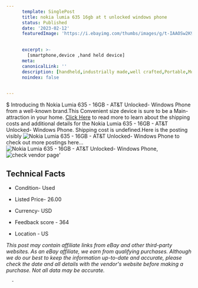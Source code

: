 ```yaml
---
      template: SinglePost
      title: nokia lumia 635 16gb at t unlocked windows phone
      status: Published
      date: '2023-02-12'
      featuredImage: 'https://i.ebayimg.com/thumbs/images/g/t-IAAOSw2K9j4ztB/s-l225.jpg'
       

      excerpt: >-
        [smartphone,device ,hand held device]
      meta:
      canonicalLink: ''
      description: [handheld,industrially made,well crafted,Portable,Mobile,Compact,Convenient,Lightweight,Maneuverable,Man-portable,Miniature,Carriable,Hand-held,Light,Holdable,Transportable,Mobile device,Pocket-sized,On-the-go,Wireless,Cordless,Compact size,Convenient size, smartphone,device ,hand held device]
      noindex: false
      

---
```

$
      Introducing th Nokia Lumia 635 - 16GB - AT&T Unlocked- Windows Phone from a well-known brand.This Convenient size device  is sure to be a Main-attraction in your home. [Click Here](https://www.ebay.com/itm/255968616657?hash=item3b98eb20d1%3Ag%3At-IAAOSw2K9j4ztB&mkevt=1&mkcid=1&mkrid=711-53200-19255-0&campid=%253CePNCampaignId%253E&customid=%253CreferenceId%253E&toolid=10049) to read more to learn about the shipping costs and additional details for the Nokia Lumia 635 - 16GB - AT&T Unlocked- Windows Phone. Shipping cost is undefined.Here is the posting visibly ![Nokia Lumia 635 - 16GB - AT&T Unlocked- Windows Phone](https://i.ebayimg.com/thumbs/images/g/t-IAAOSw2K9j4ztB/s-l225.jpg) to check out more postings here... ![Nokia Lumia 635 - 16GB - AT&T Unlocked- Windows Phone](https://i.ebayimg.com/images/g/t-IAAOSw2K9j4ztB/s-l1600.jpg), ![check vendor page](https://origin-galleryplus.ebayimg.com/ws/web/255968616657_2_0_1/225x225.jpg,https://origin-galleryplus.ebayimg.com/ws/web/255968616657_3_0_1/225x225.jpg,https://origin-galleryplus.ebayimg.com/ws/web/255968616657_4_0_1/225x225.jpg,https://origin-galleryplus.ebayimg.com/ws/web/255968616657_5_0_1/225x225.jpg,https://origin-galleryplus.ebayimg.com/ws/web/255968616657_6_0_1/225x225.jpg,https://origin-galleryplus.ebayimg.com/ws/web/255968616657_7_0_1/225x225.jpg,https://origin-galleryplus.ebayimg.com/ws/web/255968616657_8_0_1/225x225.jpg,https://origin-galleryplus.ebayimg.com/ws/web/255968616657_9_0_1/225x225.jpg,https://origin-galleryplus.ebayimg.com/ws/web/255968616657_10_0_1/225x225.jpg,https://origin-galleryplus.ebayimg.com/ws/web/255968616657_11_0_1/225x225.jpg,https://origin-galleryplus.ebayimg.com/ws/web/255968616657_12_0_1/225x225.jpg,https://origin-galleryplus.ebayimg.com/ws/web/255968616657_13_0_1/225x225.jpg,https://origin-galleryplus.ebayimg.com/ws/web/255968616657_14_0_1/225x225.jpg,https://origin-galleryplus.ebayimg.com/ws/web/255968616657_15_0_1/225x225.jpg,https://origin-galleryplus.ebayimg.com/ws/web/255968616657_16_0_1/225x225.jpg)'

      

 ## Technical Facts 



     
      

 - Condition- Used 


      

 - Listed Price- 26.00 


      

 - Currency- USD 


      

 - Feedback score - 364 


      

 - Location - US 


      
      

 *_This post may contain affiliate links from eBay and other third-party websites. As an eBay affiliate, we earn from qualifying purchases. Although we do our best to keep the information up-to-date and accurate, please check the date and all details with the vendor's website before making a purchase. Not all data may be accurate._*




      -
